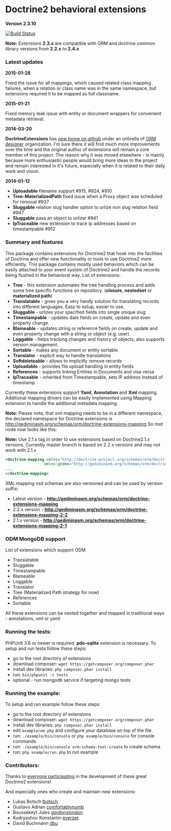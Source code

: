 # Doctrine2 behavioral extensions

**Version 2.3.10**

[![Build Status](https://secure.travis-ci.org/Atlantic18/DoctrineExtensions.png?branch=master)](http://travis-ci.org/Atlantic18/DoctrineExtensions)

**Note:** Extensions **2.3.x** are compatible with ORM and doctrine common library versions from **2.2.x** to **2.4.x**

### Latest updates

**2015-01-28**

Fixed the issue for all mappings, which caused related class mapping failures, when a relation or class name
was in the same namespace, but extensions required it to be mapped as full classname.

**2015-01-21**

Fixed memory leak issue with entity or document wrappers for convenient metadata retrieval.

**2014-03-20**

**DoctrineExtensions** has [new home on github](https://github.com/Atlantic18/DoctrineExtensions) under an unbrella of
[ORM designer](http://www.orm-designer.com/) organization. I'm sure there it will find much more improvements over the
time and the original author of extensions will remain a core member of this project.
The reason why it was moved elsewhere - is mainly because more enthusiastic people would bring more ideas to the project
and remain interested in it's future, especially when it is related to their daily work and vision.

**2014-01-12**

- **Uploadable** filename support #915, #924, #910
- **Tree-MaterializedPath** fixed issue when a Proxy object was scheduled for removal #937
- **Sluggable** relation slug handler option to urlize non slug relation field #947
- **Sluggable** pass an object to urlizer #941
- **IpTraceable** new extension to trace ip addresses based on timestampable #912

### Summary and features

This package contains extensions for Doctrine2 that hook into the facilities of Doctrine and
offer new functionality or tools to use Doctrine2 more efficiently. This package contains mostly
used behaviors which can be easily attached to your event system of Doctrine2 and handle the
records being flushed in the behavioral way. List of extensions:

- **Tree** - this extension automates the tree handling process and adds some tree specific functions on repository.
(**closure**, **nestedset** or **materialized path**)
- **Translatable** - gives you a very handy solution for translating records into different languages. Easy to setup, easier to use.
- **Sluggable** - urlizes your specified fields into single unique slug
- **Timestampable** - updates date fields on create, update and even property change.
- **Blameable** - updates string or reference fields on create, update and even property change with a string or object (e.g. user).
- **Loggable** - helps tracking changes and history of objects, also supports version management.
- **Sortable** - makes any document or entity sortable
- **Translator** - explicit way to handle translations
- **Softdeleteable** - allows to implicitly remove records
- **Uploadable** - provides file upload handling in entity fields
- **References** - supports linking Entities in Documents and visa versa
- **IpTraceable** - inherited from Timestampable, sets IP address instead of timestamp

Currently these extensions support **Yaml**, **Annotation**  and **Xml** mapping. Additional mapping drivers
can be easily implemented using Mapping extension to handle the additional metadata mapping.

**Note:** Please note, that xml mapping needs to be in a different namespace, the declared namespace for
Doctrine extensions is http://gediminasm.org/schemas/orm/doctrine-extensions-mapping
So root node now looks like this:

**Note:** Use 2.1.x tag in order to use extensions based on Doctrine2.1.x versions. Currently
master branch is based on 2.2.x versions and may not work with 2.1.x

```xml
<doctrine-mapping xmlns="http://doctrine-project.org/schemas/orm/doctrine-mapping"
                 xmlns:gedmo="http://gediminasm.org/schemas/orm/doctrine-extensions-mapping">
...
</doctrine-mapping>
```

XML mapping xsd schemas are also versioned and can be used by version suffix:

- Latest version - **http://gediminasm.org/schemas/orm/doctrine-extensions-mapping**
- 2.2.x version - **http://gediminasm.org/schemas/orm/doctrine-extensions-mapping-2-2**
- 2.1.x version - **http://gediminasm.org/schemas/orm/doctrine-extensions-mapping-2-1**

### ODM MongoDB support

List of extensions which support ODM

- Translatable
- Sluggable
- Timestampable
- Blameable
- Loggable
- Translator
- Tree (Materialized Path strategy for now)
- References
- Sortable

All these extensions can be nested together and mapped in traditional ways - annotations,
xml or yaml

### Running the tests:

PHPUnit 3.6 or newer is required. **pdo-sqlite** extension is necessary.
To setup and run tests follow these steps:

- go to the root directory of extensions
- download composer: `wget https://getcomposer.org/composer.phar`
- install dev libraries: `php composer.phar install`
- run: `bin/phpunit -c tests`
- optional - run mongodb service if targeting mongo tests

### Running the example:

To setup and run example follow these steps:

- go to the root directory of extensions
- download composer: `wget https://getcomposer.org/composer.phar`
- install dev libraries: `php composer.phar install`
- edit `example/em.php` and configure your database on top of the file
- run: `./example/bin/console` or `php example/bin/console` for console commands
- run: `./example/bin/console orm:schema-tool:create` to create schema
- run: `php example/run.php` to run example

### Contributors:

Thanks to [everyone participating](http://github.com/l3pp4rd/DoctrineExtensions/contributors) in
the development of these great Doctrine2 extensions!

And especially ones who create and maintain new extensions:

- Lukas Botsch [lbotsch](http://github.com/lbotsch)
- Gustavo Adrian [comfortablynumb](http://github.com/comfortablynumb)
- Boussekeyt Jules [gordonslondon](http://github.com/gordonslondon)
- Kudryashov Konstantin [everzet](http://github.com/everzet)
- David Buchmann [dbu](https://github.com/dbu)

